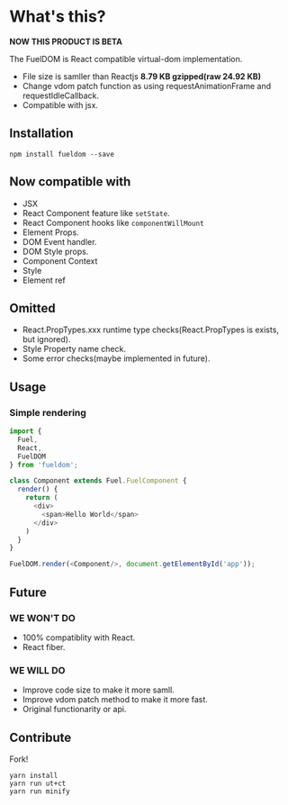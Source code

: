 # What's this?

**NOW THIS PRODUCT IS BETA**

The FuelDOM is React compatible virtual-dom implementation.

* File size is samller than Reactjs **8.79 KB gzipped(raw 24.92 KB)**
* Change vdom patch function as using requestAnimationFrame and requestIdleCallback.
* Compatible with jsx.

## Installation

```shell
npm install fueldom --save
```

## Now compatible with

* JSX
* React Component feature like `setState`.
* React Component hooks like `componentWillMount`
* Element Props.
* DOM Event handler.
* DOM Style props.
* Component Context
* Style
* Element ref

## Omitted

* React.PropTypes.xxx runtime type checks(React.PropTypes is exists, but ignored).
* Style Property name check.
* Some error checks(maybe implemented in future).

## Usage

### Simple rendering

```javascript
import {
  Fuel,
  React,
  FuelDOM
} from 'fueldom';

class Component extends Fuel.FuelComponent {
  render() {
    return (
      <div>
        <span>Hello World</span>
      </div>
    )
  }
}

FuelDOM.render(<Component/>, document.getElementById('app'));
```

## Future

### WE WON'T DO

* 100% compatiblity with React.
* React fiber.

### WE WILL DO

* Improve code size to make it more samll.
* Improve vdom patch method to make it more fast.
* Original functionarity or api.

## Contribute

Fork!

```
yarn install
yarn run ut+ct
yarn run minify
```
